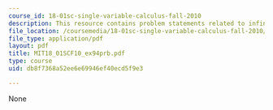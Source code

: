 ```yaml
---
course_id: 18-01sc-single-variable-calculus-fall-2010
description: This resource contains problem statements related to infinite series.
file_location: /coursemedia/18-01sc-single-variable-calculus-fall-2010/db8f7368a52ee6e69946ef40ecd5f9e3_MIT18_01SCF10_ex94prb.pdf
file_type: application/pdf
layout: pdf
title: MIT18_01SCF10_ex94prb.pdf
type: course
uid: db8f7368a52ee6e69946ef40ecd5f9e3

---
```

None